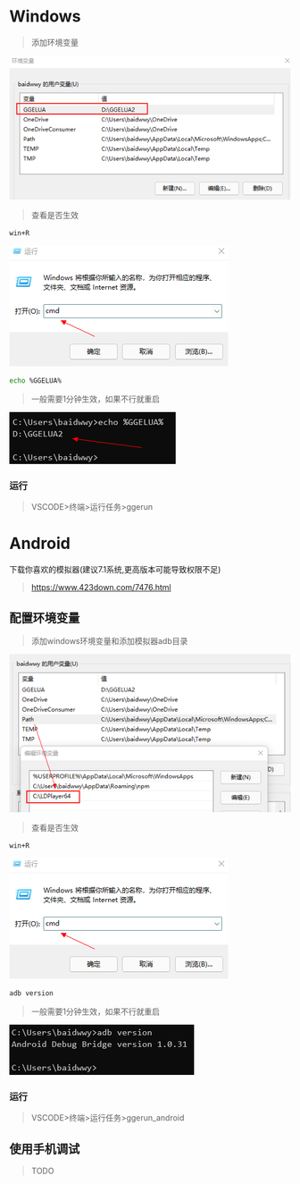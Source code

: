 ﻿
# Windows
>添加环境变量

![1](docs/img/1.png)

>查看是否生效
```bash
win+R
```
![1](docs/img/2.png)

```bash
echo %GGELUA%
```
>一般需要1分钟生效，如果不行就重启

![1](docs/img/3.png)

### 运行
>VSCODE>终端>运行任务>ggerun
# Android
下载你喜欢的模拟器(建议7.1系统,更高版本可能导致权限不足)
>https://www.423down.com/7476.html

## 配置环境变量
>添加windows环境变量和添加模拟器adb目录

![1](docs/img/a1.png)

>查看是否生效
```bash
win+R
```
![1](docs/img/2.png)

```bash
adb version
```
>一般需要1分钟生效，如果不行就重启

![1](docs/img/a2.png)

### 运行
>VSCODE>终端>运行任务>ggerun_android



## 使用手机调试
>TODO